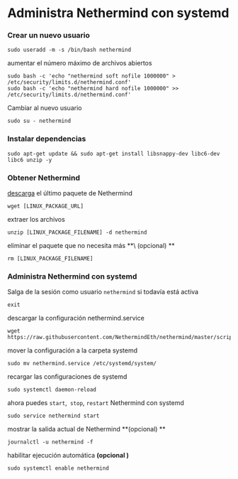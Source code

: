 # Administra Nethermind con systemd

### Crear un nuevo usuario

```text
sudo useradd -m -s /bin/bash nethermind
```

aumentar el número máximo de archivos abiertos

```text
sudo bash -c 'echo "nethermind soft nofile 1000000" > /etc/security/limits.d/nethermind.conf'
sudo bash -c 'echo "nethermind hard nofile 1000000" >> /etc/security/limits.d/nethermind.conf'
```

Cambiar al nuevo usuario

```text
sudo su - nethermind
```

### Instalar dependencias

```text
sudo apt-get update && sudo apt-get install libsnappy-dev libc6-dev libc6 unzip -y
```

### Obtener Nethermind

[descarga](../ethereum-client/download-sources/) el último paquete de Nethermind

```text
wget [LINUX_PACKAGE_URL]
```

extraer los archivos

```text
unzip [LINUX_PACKAGE_FILENAME] -d nethermind
```

eliminar el paquete que no necesita más **\ (opcional\) **

```text
rm [LINUX_PACKAGE_FILENAME]
```

### Administra Nethermind con systemd

Salga de la sesión como usuario `nethermind` si todavía está activa

```text
exit
```

descargar la configuración nethermind.service

```text
wget https://raw.githubusercontent.com/NethermindEth/nethermind/master/scripts/nethermind.service
```

mover la configuración a la carpeta systemd

```text
sudo mv nethermind.service /etc/systemd/system/
```

recargar las configuraciones de systemd

```text
sudo systemctl daemon-reload
```

ahora puedes `start`,` stop`, `restart` Nethermind con systemd

```text
sudo service nethermind start
```

mostrar la salida actual de Nethermind **\(opcional\) **

```text
journalctl -u nethermind -f
```

habilitar ejecución automática **\(opcional \)**

```text
sudo systemctl enable nethermind
```

